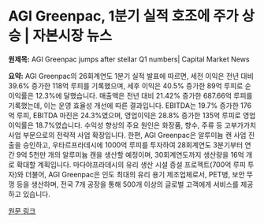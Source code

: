# AGI Greenpac, 1분기 실적 호조에 주가 상승 | 자본시장 뉴스

**원제목:** AGI Greenpac jumps after stellar Q1 numbers| Capital Market News

**요약:** AGI Greenpac의 26회계연도 1분기 실적 발표에 따르면, 세전 이익은 전년 대비 39.6% 증가한 118억 루피를 기록했으며, 세후 이익은 40.5% 증가한 89억 루피로 순이익률은 12.3%에 달했습니다.  매출액은 전년 대비 21.42% 증가한 687.66억 루피를 기록했는데, 이는 운영 효율성 개선에 따른 결과입니다. EBITDA는 19.7% 증가한 176억 루피, EBITDA 마진은 24.3%였으며, 영업이익은 28.8% 증가한 135억 루피로 영업이익률은 18.7%였습니다.  수익성 향상의 주요 원인은 화장품, 향수, 주류 등 고부가가치 사업 부문으로의 전략적 사업 확장입니다.  한편, AGI Greenpac은 알루미늄 캔 사업 진출을 승인하고, 우타르프라데시에 1000억 루피를 투자하여 28회계연도 3분기부터 연간 9억 5천만 개의 알루미늄 캔을 생산할 예정이며, 30회계연도까지 생산량을 16억 개로 확대할 계획입니다.  마다야프라데시의 유리 생산 시설 증설 프로젝트(700억 루피 투자)와 더불어,  AGI Greenpac은 인도 최대의 유리 용기 제조업체로서, PET병, 보안 뚜껑 등을 생산하며, 전국 7개 공장을 통해 500개 이상의 글로벌 고객에게 서비스를 제공하고 있습니다.

[원문 링크](https://www.capitalmarket.com/markets/news/hot-pursuit/AGI-Greenpac-jumps-after-stellar-Q1-numbers/1618553)
